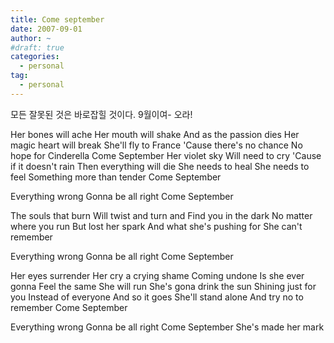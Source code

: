 ```yaml
---
title: Come september
date: 2007-09-01
author: ~
#draft: true
categories:
  - personal
tag:
  - personal
---
```






모든 잘못된 것은 바로잡힐 것이다.
9월이여- 오라!

Her bones will ache
Her mouth will shake
And as the passion dies
Her magic heart will break
She'll fly to France
'Cause there's no chance
No hope for Cinderella
Come September
Her violet sky
Will need to cry
'Cause if it doesn't rain
Then everything will die
She needs to heal
She needs to feel
Something more than tender
Come September

Everything wrong
Gonna be all right
Come September

The souls that burn
Will twist and turn and
Find you in the dark
No matter where you run
But lost her spark
And what she's pushing for
She can't remember

Everything wrong
Gonna be all right
Come September

Her eyes surrender
Her cry a crying shame
Coming undone
Is she ever gonna
Feel the same
She will run
She's gona drink the sun
Shining just for you
Instead of everyone
And so it goes
She'll stand alone
And try no to remember
Come September

Everything wrong
Gonna be all right
Come September
She's made her mark


 






